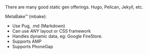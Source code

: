 
There are many good static gen offerings. Hugo, Pelican, Jekyll, etc.

MetaBake&trade; (mbake):
- Use Pug, .md (Markdown)
- Can use *ANY* layout or CSS framework
- Handles dynamic data, eg: Google FireStore.
- Supports AMP
- Supports PhoneGap
